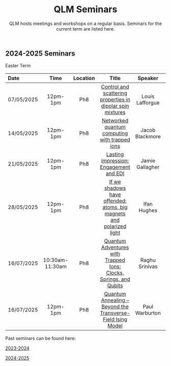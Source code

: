 ﻿---
layout: page
title: QLM Seminars
subtitle: QLM hosts meetings and workshops on a regular basis. Seminars for the current term are listed here.
---
 
## 2024-2025 Seminars

Easter Term

|Date  |Time |Location  |Title   |Speaker    |Institution    |
|:---  | :----: | :----:  | :--------:      | :------:      |           --: |
|07/05/2025|12pm-1pm|Ph8|<a href="/events/seminars/abstracts/2025 Summer/Louis Lafforgue">Control and scattering properties in dipolar spin mixtures</a>|Louis Lafforgue |University of Innsbruck |
|14/05/2025|12pm-1pm|Ph8|<a href="/events/seminars/abstracts/2025 Summer/Jacob Blackmore"> Networked quantum computing with trapped ions </a>|Jacob Blackmore |University of Oxford |
|21/05/2025|12pm-1pm|Ph8|<a href="/events/seminars/abstracts/2025 Summer/Jamie Gallagher"> Lasting impression: Engagement and EDI </a>|Jamie Gallagher | |
|28/05/2025|12pm-1pm|Ph8|<a href="/events/seminars/abstracts/2025 Summer/Ifan Hughes"> If we shadows have offended: atoms, big magnets and polarized light </a>|Ifan Hughes | Durham University, QLM|
|16/07/2025|10:30am-11:30am|Ph8|<a href="/events/seminars/abstracts/2025 Summer/Raghu Srinivas"> Quantum Adventures with Trapped Ions: Clocks, Springs, and Qubits </a>|Raghu Srinivas |University of Oxford|
|16/07/2025|12pm-1pm|Ph8|<a href="/events/seminars/abstracts/2025 Summer/Paul Warburton"> Quantum Annealing – Beyond the Transverse-Field Ising Model </a>|Paul Warburton |UCL|

Past seminars can be found here: 

<a href="/events/seminars_past_2324"> 2023-2024 </a>

<a href="/events/seminars_past_2425"> 2024-2025 </a>




